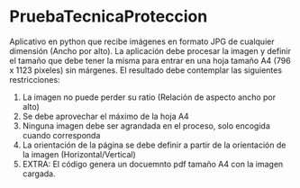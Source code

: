 # PruebaTecnicaProteccion
Aplicativo en python que recibe imágenes en formato JPG de cualquier dimensión (Ancho por alto). La aplicación
debe procesar la imagen y definir el tamaño que debe tener la misma para entrar en una hoja tamaño A4 (796 x 1123 pixeles)
sin márgenes. El resultado debe contemplar las siguientes restricciones:
1. La imagen no puede perder su ratio (Relación de aspecto ancho por alto)
2. Se debe aprovechar el máximo de la hoja A4
3. Ninguna imagen debe ser agrandada en el proceso, solo encogida cuando corresponda
4. La orientación de la página se debe definir a partir de la orientación de la imagen (Horizontal/Vertical)
5. EXTRA: El código genera un docuemnto pdf tamaño A4 con la imagen cargada.
